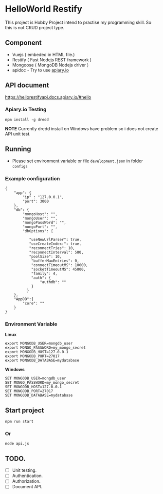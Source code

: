 # HelloWorld Restify 

This project is Hobby Project intend to practise my programming skill. So this is not CRUD project type.  

## Component

* Vuejs ( embeded in HTML file.)
* Restify ( Fast Nodejs REST framework )
* Mongoose ( MongoDB Nodejs driver )
* apidoc - Try to use [apiary.io](https://apiary.io/) 

## API document
https://hellorestifyapi.docs.apiary.io/#hello

### Apiary.io Testing 

```
npm install -g dredd
```

**NOTE**  Currently dredd install on Windows have problem so i does not create API unit test.
  

## Running

* Please set environment variable or file ```development.json``` in folder ```configs``` 

###  Example configuration 

```
{
    "app": {
        "ip" : "127.0.0.1",
        "port": 3000
    },
    "db": {
        "mongoHost": "",
        "mongoUser": "",
        "mongoPassWord": "",
        "mongoPort": "",
        "dbOptions": {
             
           "useNewUrlParser": true,
           "useCreateIndex:": true,
           "reconnectTries": 10, 
           "reconnectInterval": 500, 
           "poolSize": 10, 
            "bufferMaxEntries": 0,
            "connectTimeoutMS": 10000, 
            "socketTimeoutMS": 45000,
            "family": 4, 
            "auth": {
                "authdb": ""
            }
          }
    },
    "AppDB":{
        "core": ""
    }
}

```
### Environment Variable 

**Linux** 

```
export MONGODB_USER=mongdb_user
export MONGO_PASSWORD=my_mongo_secret
export MONGODB_HOST=127.0.0.1
export MONGODB_PORT=27017
export MONGODB_DATABASE=mydatabase

```

**Windows** 

```
SET MONGODB_USER=mongdb_user
SET MONGO_PASSWORD=my_mongo_secret
SET MONGODB_HOST=127.0.0.1
SET MONGODB_PORT=27017
SET MONGODB_DATABASE=mydatabase
```

## Start project

``` npm run start ```
### Or
``` node api.js ``` 

## TODO.

- [ ] Unit testing.
- [ ] Authentication.
- [ ] Authorization.
- [ ] Document API. 
